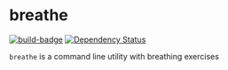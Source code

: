 # breathe

[![build-badge](https://github.com/pizzamig/breathe/workflows/Rust/badge.svg)](https://github.com/pizzamig/breathe/actions)
[![Dependency Status](https://deps.rs/repo/github/pizzamig/breathe/status.svg)](https://deps.rs/repo/github/pizzamig/breathe)

`breathe` is a command line utility with breathing exercises

